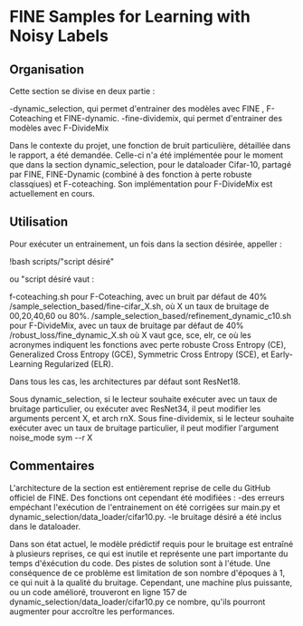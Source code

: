 # FINE Samples for Learning with Noisy Labels

## Organisation
Cette section se divise en deux partie : 

-dynamic_selection, qui permet d'entrainer des modèles avec FINE , F-Coteaching et FINE-dynamic.
-fine-dividemix, qui permet d'entrainer des modèles avec F-DivideMix

Dans le contexte du projet, une fonction de bruit particulière, détaillée dans le rapport, a été demandée. Celle-ci n'a été implémentée pour le moment que dans la section dynamic_selection, pour le dataloader Cifar-10, partagé par FINE, FINE-Dynamic (combiné à des fonction à perte robuste classqiues) et F-coteaching. Son implémentation pour F-DivideMix est actuellement en cours.

## Utilisation
Pour exécuter un entrainement, un fois dans la section désirée, appeller : 

!bash scripts/"script désiré"

ou "script désiré vaut : 

f-coteaching.sh pour F-Coteaching, avec un bruit par défaut de 40%
/sample_selection_based/fine-cifar_X.sh, où X un taux de bruitage de 00,20,40,60 ou 80%.
/sample_selection_based/refinement_dynamic_c10.sh pour F-DivideMix, avec un taux de bruitage par défaut de 40%
/robust_loss/fine_dynamic_X.sh où X vaut gce, sce, elr, ce où les acronymes indiquent les fonctions avec perte robuste Cross Entropy (CE), Generalized Cross Entropy (GCE), Symmetric Cross Entropy (SCE), et Early-Learning Regularized (ELR).



Dans tous les cas, les architectures par défaut sont ResNet18.

Sous dynamic_selection, si le lecteur souhaite exécuter avec un taux de bruitage particulier, ou exécuter avec ResNet34, il peut modifier les arguments percent X, et arch rnX.
Sous fine-dividemix, si le lecteur souhaite exécuter avec un taux de bruitage particulier, il peut modifier l'argument noise_mode sym --r X

## Commentaires

L'architecture de la section est entièrement reprise de celle du GitHub officiel de FINE. Des fonctions ont cependant été modifiées :
-des erreurs empéchant l'exécution de l'entrainement on été corrigées sur main.py et dynamic_selection/data_loader/cifar10.py.
-le bruitage désiré a été inclus dans le dataloader.

Dans son état actuel, le modèle prédictif requis pour le bruitage est entraîné à plusieurs reprises, ce qui est inutile et représente une part importante du temps d'éxécution du code. Des pistes de solution sont à l'étude.
Une conséquence de ce problème est limitation de son nombre d'époques à 1, ce qui nuit à la qualité du bruitage. Cependant, une machine plus puissante, ou un code amélioré, trouveront en ligne 157 de dynamic_selection/data_loader/cifar10.py ce nombre, qu'ils pourront augmenter pour accroître les performances.
